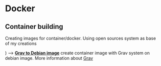 # Docker

## Container building ## 

Creating images for container/docker. Using open sources system as base of my creations

)
--> [**Grav to Debian image**](https://github.com/Vytor89/Docker/blob/main/Grav%20to%20Debian%20image) create container image with Grav system on debian image. 
    More information about [Grav](https://getgrav.org/)
  
